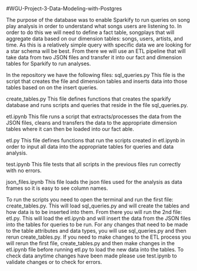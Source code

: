 #WGU-Project-3-Data-Modeling-with-Postgres

The purpose of the database was to enable Sparkify to run queries on song play analysis in order to understand what songs users are listening to. In order to do this we will need to define a fact table, songplays that will aggregate data based on our dimension tables: songs, users, artists, and time. As this is a relatively simple query with specific data we are looking for a star schema will be best. From there we will use an ETL pipeline that will take data from two JSON files and transfer it into our fact and dimension tables for Sparkify to run analyses. 

In the repository we have the following files:
sql_queries.py
    This file is the script that creates the file and dimension tables and inserts data into those tables based on on the insert queries.  

create_tables.py
    This file defines functions that creates the sparkify database and runs scripts and queries that reside in the file sql_queries.py.

etl.ipynb
    This file runs a script that extracts/processes the data from the JSON files, cleans and transfers the data to the appropriate dimension tables where it can then be loaded into our fact able.  

etl.py
    This file defines functions that run the scripts created in etl.ipynb in order to input all data into the appropriate tables for queries and data analysis. 

test.ipynb
    This file tests that all scripts in the previous files run correctly with no errors. 

json_files.ipynb
    This file loads the json files used for the analysis as data frames so it is easy to see column names.
    

To run the scripts you need to open the terminal and run the first file: create_tables.py. This will load sql_queries.py and will create the tables and how data is to be inserted into them. From there you will run the 2nd file: etl.py. This will load the etl.ipynb and will insert the data from the JSON files into the tables for queries to be run. For any changes that need to be made to the table attributes and data types, you will use sql_queries.py and then rerun create_tables.py. If you need to make changes to the ETL process you will rerun the first file, create_tables.py and then make changes in the etl.ipynb file before running etl.py to load the new data into the tables. To check data anytime changes have been made please use test.ipynb to validate changes or to check for errors. 
